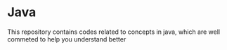 # Java
This repository contains codes related to concepts in java, which are well commeted to help you understand better
